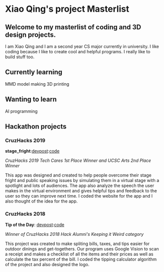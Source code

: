 # Xiao Qing's project Masterlist

## Welcome to my masterlist of coding and 3D design projects.
I am Xiao Qing and I am a second year CS major currently in university. I like coding because I like to create cool and helpful programs. I really like to build stuff too.

## Currently learning

MMD model making
3D printing

## Wanting to learn

AI programming

## Hackathon projects

### CruzHacks 2019

**stage_fright**:[devpost](https://devpost.com/software/stage_fright):[code](https://github.com/jnkrupp/stage-fright)

_CruzHacks 2019 Tech Cares 1st Place Winner and UCSC Arts 2nd Place Winner_

This app was designed and created to help people overcome their stage fright and public speaking issues by simulating them in a virtual stage with a spotlight and lots of audiences. The app also analyze the speech the user makes in the virtual environment and gives helpful tips and feedback to the user so they can improve next time. I coded the website for the app and I also thought of the idea for the app.


### CruzHacks 2018

**Tip of the Day**: [devpost](https://devpost.com/software/tip-of-the-day):[code](https://github.com/Xyuubao/Tip-Of-the-Day)

_Winner of CruzHacks 2018 Hack Alumni's Keeping it Weird category_

This project was created to make spliting bills, taxes, and tips easier for outdoor dinings and get-togethers. Our program uses Google Vision to scan a receipt and makes a checklist of all the items and their prices as well as calculate the tax percent of the bill. I coded the tipping calculator algorithm of the project and also designed the logo.

















